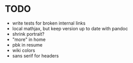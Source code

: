 # TODO

* write tests for broken internal links
* local mathjax, but keep version up to date with pandoc
* shrink portrait?
* "more" in home
* pbk in resume
* wiki colors
* sans serif for headers
